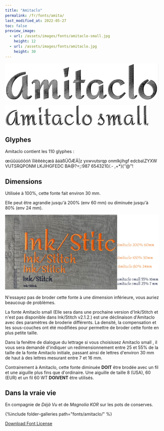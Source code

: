 ```yaml
---
title: "Amitaclo"
permalink: /fr/fonts/amita/
last_modified_at: 2022-05-27
toc: false
preview_image:
  - url: /assets/images/fonts/amitaclo-small.jpg
    height: 12
  - url: /assets/images/fonts/amitaclo.jpg
    height: 30
---
```

![Amitaclo](/assets/images/fonts/amitaclo.jpg)

![Amitaclo small](/assets/images/fonts/amitaclo-small.jpg)



## Glyphes
Amitaclo contient les 110 glyphes :
	
œıüûúùöôóñ
ïîíëêéèçæä
âáàßÜÖÆÄ|z
yxwvutsrqp
onmlkjihgf
edcba\ZYXW
VUTSRQPONM
LKJIHGFEDC
BA@?=;:987
6543210/.-
,+*)('’@"!




## Dimensions

Utilisée à 100%, cette fonte fait environ 30 mm.

Elle peut être agrandie jusqu'à 200% (env 60 mm) ou diminuée jusqu'à 80% (env 24  mm).

![Dimensions Amitaclo](/assets/images/fonts/Sizing/amitaclosizing.jpg)

N'essayez pas de broder cette fonte à une dimension inférieure, vous auriez beaucoup de problèmes. 

La fonte Amitaclo small (Elle sera dans une prochaine version d'Ink/Stitch et n'est pas disponible dans Ink/Stitch v2.1.2.) est une déclinaison d'Amitaclo avec des paramètres de broderie différents. La densité, la compensation et les sous-couches ont été modifiées pour permettre de broder cette fonte en plus petite taille.

Dans la fenêtre de dialogue du lettrage si vous choisissez Amitaclo small , il vous sera demandé d'indiquer un redimensionnement entre 25 et 55% de la taille de la fonte Amitaclo initiale, passant ainsi de lettres d'environ 30 mm de haut à des lettres mesurant entre 7 et 16 mm.

Contrairement à Amitaclo, cette fonte diminuée **DOIT** être brodée avec un fil et une aiguille plus fins que d'ordinaire. Une aiguille de taille 8 (USA), 60 (EUR) et un fil 60 WT **DOIVENT** être utilisés.

## Dans la vraie vie

En compagnie de *Déjà Vu* et de *Magnolia KOR* sur les pots de conserves.

{%include folder-galleries path="fonts/amitaclo/" %}


[Download Font License](https://github.com/inkstitch/inkstitch/tree/main/fonts/amitaclo/LICENSE)
